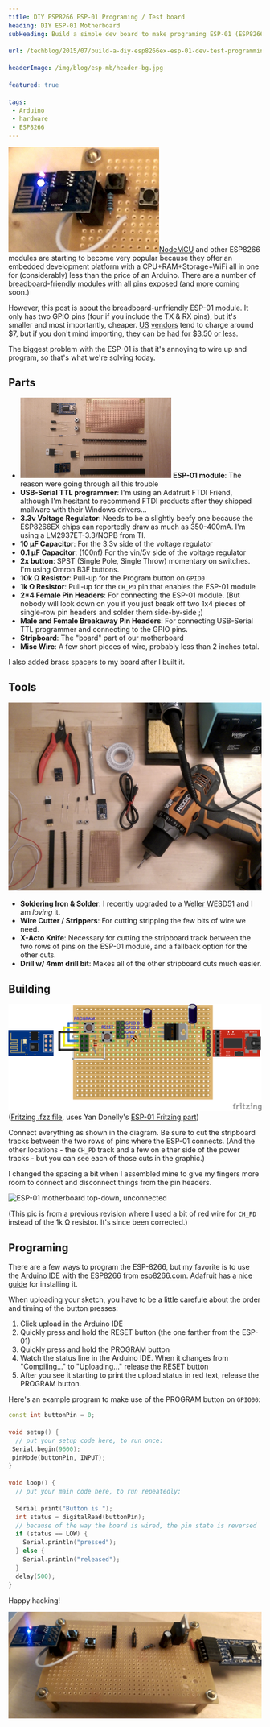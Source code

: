 ```yaml
---
title: DIY ESP8266 ESP-01 Programing / Test board
heading: DIY ESP-01 Motherboard
subHeading: Build a simple dev board to make programing ESP-01 (ESP8266EX) chips fast and easy

url: /techblog/2015/07/build-a-diy-esp8266ex-esp-01-dev-test-programming-board/

headerImage: /img/blog/esp-mb/header-bg.jpg

featured: true

tags:
 - Arduino
 - hardware
 - ESP8266
---
```


<img class="right" src="/img/blog/esp-mb/zoom.jpg" style="max-width: 300px;" alt="ESP-01" />[NodeMCU](http://nodemcu.com/index_en.html) and other ESP8266 modules are starting to become very popular because they offer an embedded development 
platform with a CPU+RAM+Storage+WiFi all in one for (considerably) less than the price of an Arduino. There are a number of 
[breadboard][huzzah]-[friendly][espthing] [modules][nodemcu] with all pins exposed (and [more][oak] coming soon.)

However, this post is about the breadboard-unfriendly ESP-01 module. It only has two GPIO pins (four if you include the
TX & RX pins), but it's smaller and most importantly, cheaper. <!--more-->[US][adafruit] [vendors][sparkfun] tend to charge around 
$7, but if you don't mind importing, they can be [had for $3.50][electrodragon] [or less][ebay].

The biggest problem with the ESP-01 is that it's annoying to wire up and program, so that's what we're solving today.

## Parts

* <img class="right" src="/img/blog/esp-mb/parts.jpg" style="max-width: 300px;" alt="ESP-01 motherboard parts" /> __ESP-01 module__: The reason were going through all this trouble
* __USB-Serial TTL programmer__: I'm using an Adafruit FTDI Friend, although I'm hesitant to recommend FTDI products after they shipped mallware with their Windows drivers...
* __3.3v Voltage Regulator__: Needs to be a slightly beefy one because the ESP8266EX chips can reportedly draw as much as 350-400mA. I'm using a LM2937ET-3.3/NOPB from TI.
* __10 μF Capacitor__: For the 3.3v side of the voltage regulator
* __0.1 μF Capacitor__: (100nf) For the vin/5v side of the voltage regulator
* __2x button__: SPST (Single Pole, Single Throw) momentary on switches. I'm using Omron B3F buttons.
* __10k Ω Resistor__: Pull-up for the Program button on `GPIO0`
* __1k Ω Resistor__: Pull-up for the `CH_PD` pin that enables the ESP-01 module
* __2*4 Female Pin Headers__: For connecting the ESP-01 module. (But nobody will look down on you if you just break off two 1x4 pieces of single-row pin headers and solder them side-by-side ;)
* __Male and Female Breakaway Pin Headers__: For connecting USB-Serial TTL programmer and connecting to the GPIO pins.
* __Stripboard__: The "board" part of our motherboard
* __Misc Wire__: A few short pieces of wire, probably less than 2 inches total.

I also added brass spacers to my board after I built it.


## Tools

![ESP-01 motherboard parts & tools](/img/blog/esp-mb/parts-tools.jpg)

* __Soldering Iron & Solder__: I recently upgraded to a [Weller WESD51] and I am *loving* it.
* __Wire Cutter / Strippers__: For cutting stripping the few bits of wire we need.
* __X-Acto Knife__: Necessary for cutting the stripboard track between the two rows of pins on the ESP-01 module, and a fallback option for the other cuts.
* __Drill w/ 4mm drill bit__: Makes all of the other stripboard cuts much easier.

## Building

![ESP-01 motherboard Wiring Diagram](/img/blog/esp-mb/fritzing.png)
([Fritzing .fzz file](https://www.dropbox.com/s/c5nzxps1d0y40xp/esp-01%20programing%20board.fzz?dl=0), uses Yan Donelly's [ESP-01 Fritzing part](https://github.com/ydonnelly/ESP8266_fritzing))

Connect everything as shown in the diagram. Be sure to cut the stripboard tracks between the two rows of pins where the ESP-01 connects. 
(And the other locations - the `CH_PD` track and a few on either side of the power tracks - but you can see each of those cuts in the graphic.)

I changed the spacing a bit when I assembled mine to give my fingers more room to connect and disconnect things from the pin headers.

![ESP-01 motherboard top-down, unconnected](/img/blog/esp-mb/top-unconnected.jpg)

(This pic is from a previous revision where I used a bit of red wire for `CH_PD` instead of the 1k Ω resistor. It's since been corrected.)

## Programing

There are a few ways to program the ESP-8266, but my favorite is to use the [Arduino IDE] with the [ESP8266][addon] from
 [esp8266.com](http://www.esp8266.com/). Adafruit has a [nice guide] for installing it.

When uploading your sketch, you have to be a little carefule about the order and timing of the button presses:

1. Click upload in the Arduino IDE
2. Quickly press and hold the RESET button (the one farther from the ESP-01)
3. Quickly press and hold the PROGRAM button
4. Watch the status line in the Arduino IDE. When it changes from "Compiling..." to "Uploading..." release the RESET button
5. After you see it starting to print the upload status in red text, release the PROGRAM button.

Here's an example program to make use of the PROGRAM button on `GPIO00`:

```C++
const int buttonPin = 0;

void setup() {
  // put your setup code here, to run once:
 Serial.begin(9600);
 pinMode(buttonPin, INPUT);
}

void loop() {
  // put your main code here, to run repeatedly:
  
  Serial.print("Button is ");
  int status = digitalRead(buttonPin);
  // because of the way the board is wired, the pin state is reversed
  if (status == LOW) {
    Serial.println("pressed");
  } else {
    Serial.println("released");
  }
  delay(500);
}
```

Happy hacking!

![ESP-01 motherboard top-down, connected](/img/blog/esp-mb/top.jpg)

[huzzah]: https://www.adafruit.com/product/2471
[espthing]: https://www.sparkfun.com/products/13231
[nodemcu]: http://www.electrodragon.com/product/nodemcu-lua-amica-r2-esp8266-wifi-board/
[oak]: https://www.kickstarter.com/projects/digistump/oak-by-digistump-wi-fi-for-all-things-arduino-comp

[adafruit]: https://www.adafruit.com/product/2282
[sparkfun]: https://www.sparkfun.com/products/13252
[electrodragon]: http://www.electrodragon.com/product/esp8266-wi07c-wifi-module/
[ebay]: http://www.ebay.com/sch/i.html?_sop=15&_nkw=esp-01

[Weller WESD51]: http://www.amazon.com/gp/product/B000ARU9PO/ref=as_li_tl?ie=UTF8&camp=1789&creative=390957&creativeASIN=B000ARU9PO&linkCode=as2&tag=nfriedly-20&linkId=F4NKRV7MHUBFOMA5

[arduino IDE]: https://www.arduino.cc/en/Main/Software
[addon]: https://github.com/esp8266/Arduino
[nice guide]: https://learn.adafruit.com/adafruit-huzzah-esp8266-breakout/using-arduino-ide
